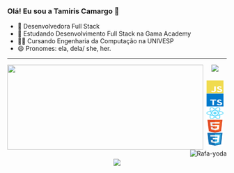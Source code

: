 ### Olá! Eu sou a Tamiris Camargo 👋

- 🔭 Desenvolvedora Full Stack
- 🌱 Estudando Desenvolvimento Full Stack na Gama Academy
- 👩‍🎓 Cursando Engenharia da Computação na UNIVESP
- 😄 Pronomes: ela, dela/ she, her.

<hr/>

<center>
  
<div>
  <a href="https://github.com/TamirisCamargo">
  <img align="left" width="450px" height="195px" src="https://github-readme-stats.vercel.app/api?username=TamirisCamargo&show_icons=true&theme=dracula&include_all_commits=true&count_private=true"/>
  <img widith="650em" height="180em" src="https://github-readme-stats.vercel.app/api/top-langs/?username=TamirisCamargo&layout=compact&langs_count=5&theme=dracula"/>
</div>
  
  <div style="display: inline_block"><br>
  <img align="center" alt="Tami-Js" height="30" width="40" src="https://raw.githubusercontent.com/devicons/devicon/master/icons/javascript/javascript-plain.svg">
  <img align="center" alt="Tami-Ts" height="30" width="40" src="https://raw.githubusercontent.com/devicons/devicon/master/icons/typescript/typescript-plain.svg">
  <img align="center" alt="Tami-React" height="30" width="40" src="https://raw.githubusercontent.com/devicons/devicon/master/icons/react/react-original.svg">
  <img align="center" alt="Tami-HTML" height="30" width="40" src="https://raw.githubusercontent.com/devicons/devicon/master/icons/html5/html5-original.svg">
  <img align="center" alt="Tami-CSS" height="30" width="40" src="https://raw.githubusercontent.com/devicons/devicon/master/icons/css3/css3-original.svg">
  <img align="right" alt="Rafa-yoda" src="https://cdn.discordapp.com/attachments/795358919417397249/825430589581688872/hi.gif">
</div>
  
  ##

 <div> 
 <a href="https://www.linkedin.com/in/tamiris-camargo" target="_blank"><img src="https://img.shields.io/badge/-LinkedIn-%230077B5?style=for-the-badge&logo=linkedin&logoColor=white" target="_blank"></a> 
</div>
